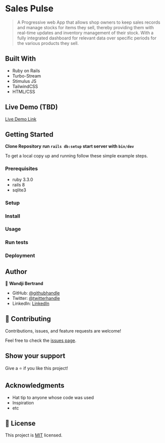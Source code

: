 # Sales Pulse

> A Progressive web App that allows shop owners to keep sales records and manage stocks for items they sell, thereby providing them with
> real-time updates and inventory management of their stock.
> With a fully integrated dashboard for relevant data over specific periods for the various products they sell.

## Built With

- Ruby on Rails
- Turbo-Stream
- Stimulus JS
- TailwindCSS
- HTML/CSS

## Live Demo (TBD)

[Live Demo Link](https://livedemo.com)

## Getting Started

**Clone Repository**
**run `rails db:setup`**
**start server with `bin/dev`**

To get a local copy up and running follow these simple example steps.

### Prerequisites
- ruby 3.3.0
- rails 8
- sqlite3
### Setup

### Install

### Usage

### Run tests

### Deployment

## Author

👤 **Wandji Bertrand**

- GitHub: [@githubhandle](https://github.com/wandji20)
- Twitter: [@twitterhandle](https://twitter.com/wandjibertrand)
- LinkedIn: [LinkedIn](https://linkedin.com/in/wandji-bertrand)

## 🤝 Contributing

Contributions, issues, and feature requests are welcome!

Feel free to check the [issues page](../../issues/).

## Show your support

Give a ⭐️ if you like this project!

## Acknowledgments

- Hat tip to anyone whose code was used
- Inspiration
- etc

## 📝 License

This project is [MIT](./MIT.md) licensed.
